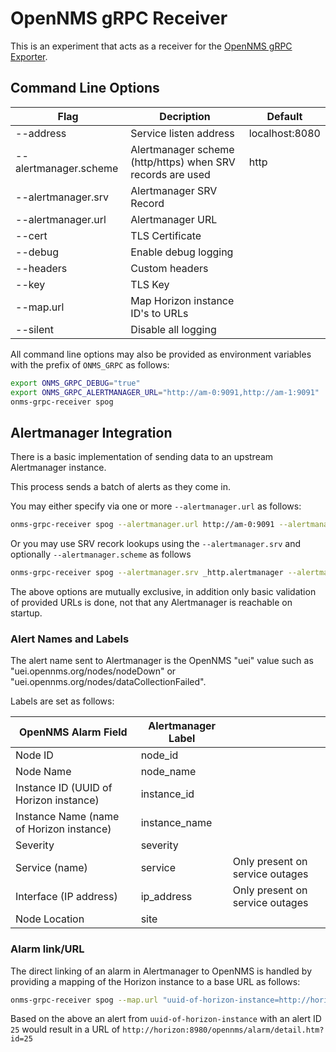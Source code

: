 # OpenNMS gRPC Receiver

This is an experiment that acts as a receiver for the [OpenNMS gRPC Exporter](https://docs.opennms.com/horizon/33/operation/deep-dive/grpc-exporter/grpc-exporter.html).

## Command Line Options

| Flag                  | Decription                                                 | Default        |
|-----------------------|------------------------------------------------------------|----------------|
| --address             | Service listen address                                     | localhost:8080 |
| --alertmanager.scheme | Alertmanager scheme (http/https) when SRV records are used | http           |
| --alertmanager.srv    | Alertmanager SRV Record                                    |                |
| --alertmanager.url    | Alertmanager URL                                           |                |
| --cert                | TLS Certificate                                            |                |
| --debug               | Enable debug logging                                       |                |
| --headers             | Custom headers                                             |                |
| --key                 | TLS Key                                                    |                |
| --map.url             | Map Horizon instance ID's to URLs                          |                |
| --silent              | Disable all logging                                        |                |

All command line options may also be provided as environment variables with the prefix of `ONMS_GRPC` as follows:

```sh
export ONMS_GRPC_DEBUG="true"
export ONMS_GRPC_ALERTMANAGER_URL="http://am-0:9091,http://am-1:9091"
onms-grpc-receiver spog
```

## Alertmanager Integration

There is a basic implementation of sending data to an upstream Alertmanager instance.

This process sends a batch of alerts as they come in.

You may either specify via one or more `--alertmanager.url` as follows:

```sh
onms-grpc-receiver spog --alertmanager.url http://am-0:9091 --alertmanager.url http://am-1:9091 
```

Or you may use SRV recork lookups using the `--alertmanager.srv` and optionally `--alertmanager.scheme` as follows

```sh
onms-grpc-receiver spog --alertmanager.srv _http.alertmanager --alertmanager.scheme http
```

The above options are mutually exclusive, in addition only basic validation of provided URLs is done, not that any Alertmanager is reachable on startup.

### Alert Names and Labels

The alert name sent to Alertmanager is the OpenNMS "uei" value such as "uei.opennms.org/nodes/nodeDown" or "uei.opennms.org/nodes/dataCollectionFailed".

Labels are set as follows:

| OpenNMS Alarm Field                      | Alertmanager Label |                                 |
|------------------------------------------|--------------------|---------------------------------|
| Node ID                                  | node_id            |                                 |
| Node Name                                | node_name          |                                 |
| Instance ID (UUID of Horizon instance)   | instance_id        |                                 |
| Instance Name (name of Horizon instance) | instance_name      |                                 |
| Severity                                 | severity           |                                 |
| Service (name)                           | service            | Only present on service outages |
| Interface (IP address)                   | ip_address         | Only present on service outages |
| Node Location                            | site               |                                 |

### Alarm link/URL

The direct linking of an alarm in Alertmanager to OpenNMS is handled by providing a mapping of the Horizon instance to a base URL as follows:

```sh
onms-grpc-receiver spog --map.url "uuid-of-horizon-instance=http://horizon:8980/opennms/"
```

Based on the above an alert from `uuid-of-horizon-instance` with an alert ID `25` would result in a URL of `http://horizon:8980/opennms/alarm/detail.htm?id=25`


